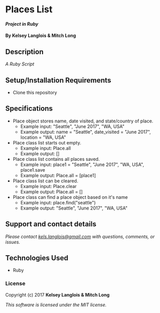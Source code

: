 # Places List

#### _Project in Ruby_

#### By Kelsey Langlois & Mitch Long

## Description

_A Ruby Script_

## Setup/Installation Requirements

* Clone this repository

## Specifications

* Place object stores name, date visited, and state/country of place.
  * Example input: "Seattle", "June 2017", "WA, USA"
  * Example output: name = "Seattle", date_visited = "June 2017", location = "WA, USA"
* Place class list starts out empty.
  * Example input: Place.all
  * Example output: []
* Place class list contains all places saved.
  * Example input: place1 = "Seattle", "June 2017", "WA, USA", place1.save
  * Example output: Place.all = [place1]
* Place class list can be cleared.
  * Example input: Place.clear
  * Example output: Place.all = []
* Place class can find a place object based on it's name
  * Example input: place.find("seattle")
  * Example output: "Seattle", "June 2017", "WA, USA"

## Support and contact details

_Please contact [kels.langlois@gmail.com](mailto:kels.langlois@gmail.com) with questions, comments, or issues._

## Technologies Used

* Ruby

### License

Copyright (c) 2017 **Kelsey Langlois & Mitch Long**

*This software is licensed under the MIT license.*
